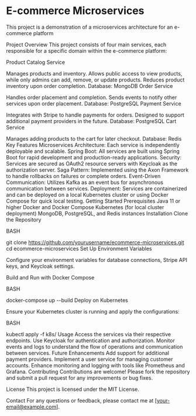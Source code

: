 # E-commerce Microservices
This project is a demonstration of a microservices architecture for an e-commerce platform

Project Overview
This project consists of four main services, each responsible for a specific domain within the e-commerce platform:

Product Catalog Service

Manages products and inventory.
Allows public access to view products, while only admins can add, remove, or update products.
Reduces product inventory upon order completion.
Database: MongoDB
Order Service

Handles order placement and completion.
Sends events to notify other services upon order placement.
Database: PostgreSQL
Payment Service

Integrates with Stripe to handle payments for orders.
Designed to support additional payment providers in the future.
Database: PostgreSQL
Cart Service

Manages adding products to the cart for later checkout.
Database: Redis
Key Features
Microservices Architecture: Each service is independently deployable and scalable.
Spring Boot: All services are built using Spring Boot for rapid development and production-ready applications.
Security: Services are secured as OAuth2 resource servers with Keycloak as the authorization server.
Saga Pattern: Implemented using the Axon Framework to handle rollbacks on failures or complete orders.
Event-Driven Communication: Utilizes Kafka as an event bus for asynchronous communication between services.
Deployment: Services are containerized and can be deployed on a local Kubernetes cluster or using Docker Compose for quick local testing.
Getting Started
Prerequisites
Java 11 or higher
Docker and Docker Compose
Kubernetes (for local cluster deployment)
MongoDB, PostgreSQL, and Redis instances
Installation
Clone the Repository

BASH

git clone https://github.com/yourusername/ecommerce-microservices.git
cd ecommerce-microservices
Set Up Environment Variables

Configure your environment variables for database connections, Stripe API keys, and Keycloak settings.

Build and Run with Docker Compose

BASH

docker-compose up --build
Deploy on Kubernetes

Ensure your Kubernetes cluster is running and apply the configurations:

BASH

kubectl apply -f k8s/
Usage
Access the services via their respective endpoints.
Use Keycloak for authentication and authorization.
Monitor events and logs to understand the flow of operations and communication between services.
Future Enhancements
Add support for additional payment providers.
Implement a user service for managing customer accounts.
Enhance monitoring and logging with tools like Prometheus and Grafana.
Contributing
Contributions are welcome! Please fork the repository and submit a pull request for any improvements or bug fixes.

License
This project is licensed under the MIT License.

Contact
For any questions or feedback, please contact me at [your-email@example.com].

